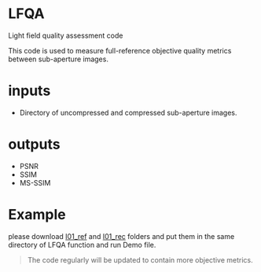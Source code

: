 # LFQA
Light field quality assessment code

This code is used to measure full-reference objective quality metrics between sub-aperture images. 


# inputs
  - Directory of uncompressed and compressed sub-aperture images.


# outputs
  - PSNR
  - SSIM
  - MS-SSIM


# Example
please download [I01_ref](https://ubipt-my.sharepoint.com/:f:/g/personal/hadi_amirpourazarian_ubi_pt/ElnQMw_DiZVFsh-BB7FTf10BqReOzJZEKKn3Pgetw5XCGA?e=VGF89z) and [I01_rec]( https://uhttps://ubipt-my.sharepoint.com/:f:/g/personal/hadi_amirpourazarian_ubi_pt/EhXnbJ0VgPRFoyHy4yd6dXgBN4-34Nl0uiLJxtqNBoIorw?e=qrlk6s) folders and put them in the same directory of LFQA function and run Demo file.

>The code regularly will be updated to contain more objective metrics.


